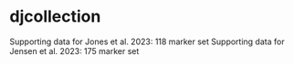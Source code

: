# djcollection
Supporting data for Jones et al. 2023: 118 marker set
Supporting data for Jensen et al. 2023: 175 marker set

